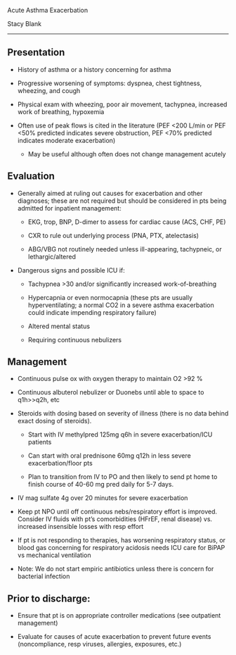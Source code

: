 Acute Asthma Exacerbation 

Stacy Blank

---

## Presentation

- History of asthma or a history concerning for asthma

- Progressive worsening of symptoms: dyspnea, chest tightness,
    wheezing, and cough

- Physical exam with wheezing, poor air movement, tachypnea, increased
    work of breathing, hypoxemia

- Often use of peak flows is cited in the literature (PEF \<200 L/min
    or PEF \<50% predicted indicates severe obstruction, PEF \<70%
    predicted indicates moderate exacerbation)

    - May be useful although often does not change management acutely

## Evaluation

- Generally aimed at ruling out causes for exacerbation and other
    diagnoses; these are not required but should be considered in pts
    being admitted for inpatient management:

    - EKG, trop, BNP, D-dimer to assess for cardiac cause (ACS, CHF, PE)

    - CXR to rule out underlying process (PNA, PTX, atelectasis)

    - ABG/VBG not routinely needed unless ill-appearing, tachypneic, or
        lethargic/altered

- Dangerous signs and possible ICU if:

    - Tachypnea \>30 and/or significantly increased work-of-breathing

    - Hypercapnia or even normocapnia (these pts are usually
        hyperventilating; a normal CO2 in a severe asthma exacerbation could
        indicate impending respiratory failure)

    - Altered mental status

    - Requiring continuous nebulizers

## Management

- Continuous pulse ox with oxygen therapy to maintain O2 \>92 %

- Continuous albuterol nebulizer or Duonebs until able to space to
    q1h\>\>q2h, etc

- Steroids with dosing based on severity of illness (there is no data
    behind exact dosing of steroids).

    - Start with IV methylpred 125mg q6h in severe exacerbation/ICU
        patients

    - Can start with oral prednisone 60mg q12h in less severe
        exacerbation/floor pts

    - Plan to transition from IV to PO and then likely to send pt home to
        finish course of 40-60 mg pred daily for 5-7 days.

- IV mag sulfate 4g over 20 minutes for severe exacerbation

- Keep pt NPO until off continuous nebs/respiratory effort is
    improved. Consider IV fluids with pt’s comorbidities (HFrEF, renal
    disease) vs. increased insensible losses with resp effort

- If pt is not responding to therapies, has worsening respiratory
    status, or blood gas concerning for respiratory acidosis needs ICU
    care for BiPAP vs mechanical ventilation

- Note: We do not start empiric antibiotics unless there is concern
    for bacterial infection

## Prior to discharge:

- Ensure that pt is on appropriate controller medications (see
    outpatient management)

- Evaluate for causes of acute exacerbation to prevent future events
    (noncompliance, resp viruses, allergies, exposures, etc.)
